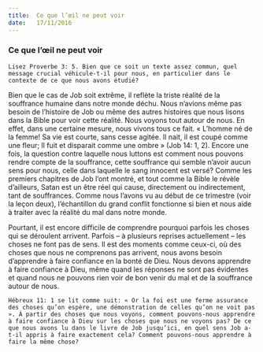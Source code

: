 ```yaml
---
title:  Ce que l’œil ne peut voir
date:   17/11/2016
---
```


### Ce que l’œil ne peut voir

`Lisez Proverbe 3: 5. Bien que ce soit un texte assez commun, quel message crucial véhicule-t-il pour nous, en particulier dans le contexte de ce que nous avons étudié?`

Bien que le cas de Job soit extrême, il reflète la triste réalité de la souffrance humaine dans notre monde déchu. Nous n’avions même pas besoin de l’histoire de Job ou même des autres histoires que nous lisons dans la Bible pour voir cette réalité. Nous voyons tout autour de nous. En effet, dans une certaine mesure, nous vivons tous ce fait. « L’homme né de la femme! Sa vie est courte, sans cesse agitée. Il nait, il est coupé comme une fleur; Il fuit et disparait comme une ombre » (Job 14: 1, 2). Encore une fois, la question contre laquelle nous luttons est comment nous pouvons rendre compte de la souffrance, cette souffrance qui semble n’avoir aucun sens pour nous, celle dans laquelle le sang innocent est versé? Comme les premiers chapitres de Job l’ont montré, et tout comme la Bible le révèle d’ailleurs, Satan est un être réel qui cause, directement ou indirectement, tant de souffrances. Comme nous l’avons vu au début de ce trimestre (voir la leçon deux), l’échantillon du grand conflit fonctionne si bien et nous aide à traiter avec la réalité du mal dans notre monde.

Pourtant, il est encore difficile de comprendre pourquoi parfois les choses qui se déroulent arrivent. Parfois – à plusieurs reprises actuellement – les choses ne font pas de sens. Il est des moments comme ceux-ci, où des choses que nous ne comprenons pas arrivent, nous avons besoin d’apprendre à faire confiance en la bonté de Dieu. Nous devons apprendre à faire confiance à Dieu, même quand les réponses ne sont pas évidentes et quand nous ne pouvons rien voir de bon venir du mal et de la souffrance autour de nous.
   
`Hébreux 11: 1 se lit comme suit: « Or la foi est une ferme assurance des choses qu’on espère, une démonstration de celles qu’on ne voit pas ». À partir des choses que nous voyons, comment pouvons-nous apprendre à faire confiance à Dieu sur les choses que nous ne voyons pas? De ce que nous avons lu dans le livre de Job jusqu’ici, en quel sens Job a-t-il appris à faire exactement cela? Comment pouvons-nous apprendre à faire la même chose?`